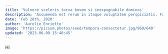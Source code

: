 ```yaml
---
title: 'Vulnere sceleris torva bovem si inexpugnabile dominos'
description: 'Assumenda est rerum in itaque voluptatem perspiciatis. Facere ratione maxime eaque rem.'
date: 'Feb 28th, 2020'
author: 'Aurelie Enrietto'
image: 'https://picsum.photos/seed/tempora-consectetur.jpg/960/640'
updated: '2023-06-09 15:40:45'
---
```


Hi

